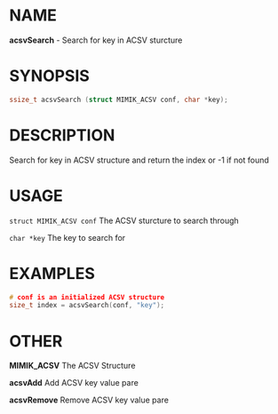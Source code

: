 # NAME

**acsvSearch** - Search for key in ACSV sturcture

# SYNOPSIS

```C
ssize_t acsvSearch (struct MIMIK_ACSV conf, char *key);
```

# DESCRIPTION

Search for key in ACSV structure and return the index or -1 if not found

# USAGE

`struct MIMIK_ACSV conf` The ACSV sturcture to search through

`char *key` The key to search for

# EXAMPLES

```C
# conf is an initialized ACSV structure
size_t index = acsvSearch(conf, "key");

```

# OTHER

**MIMIK_ACSV** The ACSV Structure

**acsvAdd** Add ACSV key value pare

**acsvRemove** Remove ACSV key value pare
